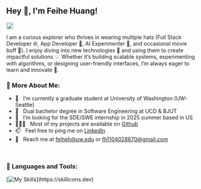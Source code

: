## Hey 👋, I'm Feihe Huang!
<a href='https://www.linkedin.com/in/feihe-huang-57723a2a2/'><img align='left' alt="linkedin" src="https://raw.githubusercontent.com/rahul-jha98/rahul-jha98/561d474902b59c7429ec22bb73e225696c27b202/assets/linkedin.svg" height='18px'/></a>

<br/>

I am a curious explorer who thrives in wearing multiple hats (Full Stack Developer 🌐, App Developer 📱, AI Experimenter 🤖, and occasional movie buff 🎥). I enjoy diving into new technologies 🔧 and using them to create impactful solutions 💡. Whether it’s building scalable systems, experimenting with algorithms, or designing user-friendly interfaces, I’m always eager to learn and innovate 🚀.

  
### 🧐 More About Me:

- 🌱 &nbsp; I’m currently a graduate student at University of Washington (UW-Seattle)
- 🌱 &nbsp; Dual bachelor degree in Software Engineering at UCD & BJUT
- 🤝 &nbsp; I’m looking for the SDE/SWE internship in 2025 summer based in US
- 👨🏻‍💻 &nbsp; Most of my projects are available on [Github](https://github.com/Feihe-Huang?tab=repositories)
- 📫 &nbsp; Feel free to ping me on [LinkedIn](https://www.linkedin.com/in/feihe-huang-57723a2a2/)
- 💬 &nbsp; Reach me at feiheh@uw.edu or fh1104028870@gmail.com

<br>

### 🔨 Languages and Tools:

[![My Skills](https://skillicons.dev/icons?i=java,python,cpp,c,golang,html,js,css,flask,redis,tensorflow,pytorch,aws,docker,firebase,mongodb,mysql,sqlite,nodejs,react,vue,linux,)](https://skillicons.dev)


<br>

[//]: # (![Top Langs]&#40;https://github-readme-stats.vercel.app/api/top-langs/?username=Feihe-Huang&layout=compact&#41;)


<br>
